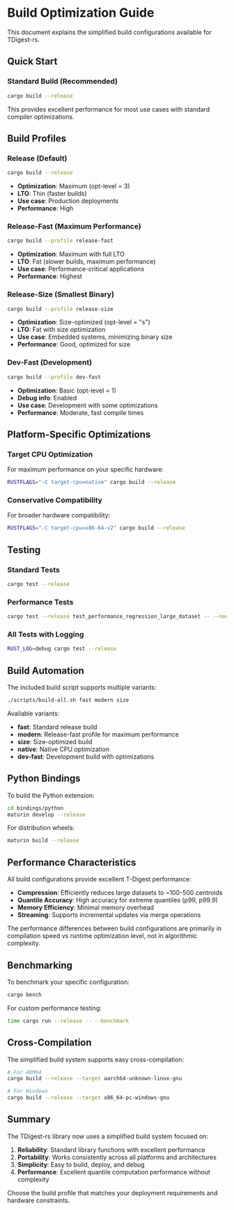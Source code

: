 # Build Optimization Guide

This document explains the simplified build configurations available for TDigest-rs.

## Quick Start

### Standard Build (Recommended)
```bash
cargo build --release
```

This provides excellent performance for most use cases with standard compiler optimizations.

## Build Profiles

### Release (Default)
```bash
cargo build --release
```
- **Optimization**: Maximum (opt-level = 3)
- **LTO**: Thin (faster builds)
- **Use case**: Production deployments
- **Performance**: High

### Release-Fast (Maximum Performance)
```bash
cargo build --profile release-fast
```
- **Optimization**: Maximum with full LTO
- **LTO**: Fat (slower builds, maximum performance)
- **Use case**: Performance-critical applications
- **Performance**: Highest

### Release-Size (Smallest Binary)
```bash
cargo build --profile release-size
```
- **Optimization**: Size-optimized (opt-level = "s")
- **LTO**: Fat with size optimization
- **Use case**: Embedded systems, minimizing binary size
- **Performance**: Good, optimized for size

### Dev-Fast (Development)
```bash
cargo build --profile dev-fast
```
- **Optimization**: Basic (opt-level = 1)
- **Debug info**: Enabled
- **Use case**: Development with some optimizations
- **Performance**: Moderate, fast compile times

## Platform-Specific Optimizations

### Target CPU Optimization
For maximum performance on your specific hardware:

```bash
RUSTFLAGS="-C target-cpu=native" cargo build --release
```

### Conservative Compatibility
For broader hardware compatibility:

```bash
RUSTFLAGS="-C target-cpu=x86-64-v2" cargo build --release
```

## Testing

### Standard Tests
```bash
cargo test --release
```

### Performance Tests
```bash
cargo test --release test_performance_regression_large_dataset -- --nocapture
```

### All Tests with Logging
```bash
RUST_LOG=debug cargo test --release
```

## Build Automation

The included build script supports multiple variants:

```bash
./scripts/build-all.sh fast modern size
```

Available variants:
- **fast**: Standard release build
- **modern**: Release-fast profile for maximum performance
- **size**: Size-optimized build
- **native**: Native CPU optimization
- **dev-fast**: Development build with optimizations

## Python Bindings

To build the Python extension:

```bash
cd bindings/python
maturin develop --release
```

For distribution wheels:
```bash
maturin build --release
```

## Performance Characteristics

All build configurations provide excellent T-Digest performance:

- **Compression**: Efficiently reduces large datasets to ~100-500 centroids
- **Quantile Accuracy**: High accuracy for extreme quantiles (p99, p99.9)
- **Memory Efficiency**: Minimal memory overhead
- **Streaming**: Supports incremental updates via merge operations

The performance differences between build configurations are primarily in compilation speed vs runtime optimization level, not in algorithmic complexity.

## Benchmarking

To benchmark your specific configuration:

```bash
cargo bench
```

For custom performance testing:
```bash
time cargo run --release -- --benchmark
```

## Cross-Compilation

The simplified build system supports easy cross-compilation:

```bash
# For ARM64
cargo build --release --target aarch64-unknown-linux-gnu

# For Windows
cargo build --release --target x86_64-pc-windows-gnu
```

## Summary

The TDigest-rs library now uses a simplified build system focused on:

1. **Reliability**: Standard library functions with excellent performance
2. **Portability**: Works consistently across all platforms and architectures
3. **Simplicity**: Easy to build, deploy, and debug
4. **Performance**: Excellent quantile computation performance without complexity

Choose the build profile that matches your deployment requirements and hardware constraints.